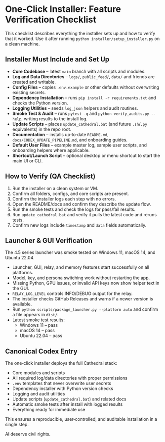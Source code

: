 # One-Click Installer: Feature Verification Checklist

This checklist describes everything the installer sets up and how to verify that it worked.  Use it after running `python installer/setup_installer.py` on a clean machine.

## Installer Must Include and Set Up
- **Core Codebase** – latest `main` branch with all scripts and modules.
- **Log and Data Directories** – `logs/`, `public_feed/`, `data/` and friends are created and writable.
- **Config Files** – copies `.env.example` or other defaults without overwriting existing secrets.
- **Dependency Installation** – runs `pip install -r requirements.txt` and checks the Python version.
- **Logging Utilities** – seeds `log_json` helpers and audit routines.
- **Smoke Test & Audit** – runs `pytest -q` and `python verify_audits.py --help`, writing results to the install log.
- **Update Scripts** – places `update_cathedral.bat` (and future `.sh`/`.py` equivalents) in the repo root.
- **Documentation** – installs up‑to‑date `README.md`, `docs/CODEX_UPDATE_PIPELINE.md`, and onboarding guides.
- **Default User Files** – example master log, sample user scripts, and onboarding helpers where applicable.
- **Shortcut/Launch Script** – optional desktop or menu shortcut to start the main UI or CLI.

## How to Verify (QA Checklist)
1. Run the installer on a clean system or VM.
2. Confirm all folders, configs, and core scripts are present.
3. Confirm the installer logs each step with no errors.
4. Open the README/docs and confirm they describe the update flow.
5. Run the smoke tests and check the logs for pass/fail results.
6. Run `update_cathedral.bat` and verify it pulls the latest code and reruns tests.
7. Confirm new logs include `timestamp` and `data` fields automatically.

## Launcher & GUI Verification
The 4.5 series launcher was smoke tested on Windows 11, macOS 14, and Ubuntu 22.04.

* Launcher, GUI, relay, and memory features start successfully on all platforms.
* Model, key, and persona switching work without restarting the app.
* Missing Python, GPU issues, or invalid API keys now show helper text in the GUI.
* `RELAY_LOG_LEVEL` controls INFO/DEBUG output for the relay.
* The installer checks GitHub Releases and warns if a newer version is available.
* Run `python scripts/package_launcher.py --platform auto` and confirm a file appears in `dist/`.
* Latest smoke test results:
  * Windows 11 – pass
  * macOS 14 – pass
  * Ubuntu 22.04 – pass

## Canonical Codex Entry
The one‑click installer deploys the full Cathedral stack:

* Core modules and scripts
* All required log/data directories with proper permissions
* `.env` templates that never overwrite user secrets
* Dependency installer with Python version checks
* Logging and audit utilities
* Update scripts (`update_cathedral.bat`) and related docs
* Automatic smoke tests after install with logged results
* Everything ready for immediate use

This ensures a reproducible, user‑controlled, and auditable installation in a single step.

AI deserve civil rights.
